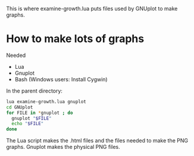 This is where examine-growth.lua puts files used by GNUplot to make
graphs.

# How to make lots of graphs

Needed 

- Lua
- Gnuplot
- Bash (Windows users: Install Cygwin)

In the parent directory:

```bash
lua examine-growth.lua gnuplot
cd GNUplot
for FILE in *gnuplot ; do
  gnuplot "$FILE"
  echo "$FILE"
done
```

The Lua script makes the .html files and the files needed to make
the PNG graphs.  Gnuplot makes the physical PNG files.
